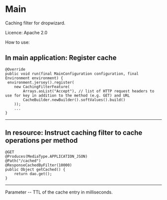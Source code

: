 # Main

Caching filter for dropwizard.

Licence: Apache 2.0

How to use:

In main application: Register cache
---
  	@Override
  	public void run(final MainConfiguration configuration, final Environment environment) {
   	 environment.jersey().register(
        new CachingFilterFeature(
            Arrays.asList("Accept"), // list of HTTP request headers to use for key in addition to the method (e.g. GET) and URL
            CacheBuilder.newBuilder().softValues().build()
        ));
		...
	}
---

In resource: Instruct caching filter to cache operations per method
---
  	@GET
  	@Produces(MediaType.APPLICATION_JSON)
  	@Path("/cached")
  	@ResponseCachedByFilter(10000)
  	public Object getCached() {
    	return dao.get();
  	}
---

Parameter -- TTL of the cache entry in milliseconds.

